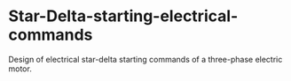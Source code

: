 # Star-Delta-starting-electrical-commands
Design of electrical star-delta starting commands of a three-phase electric motor.
